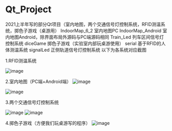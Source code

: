 # Qt_Project
2021上半年写的部分Qt项目（室内地图，两个交通信号灯控制系统，RFID测温系统，掷色子游戏（桌游用）
IndoorMap_6_2 室内地图PC
IndoorMap_Android 室内地图Android，除界面布局外源码与PC端源码相同
Train_Led 列车区间信号灯控制系统
diceGame 掷色子游戏（实验室内部玩桌游使用）
serial 基于RFID的人体测温系统
signalLed 正侧轨道信号灯控制系统
以下为各系统对应截图

1.RFID测温系统

![image](https://user-images.githubusercontent.com/25077936/124711437-a84d6200-df30-11eb-9f7a-dc00667c1381.png)

2.室内地图（PC端+Android端）
![image](https://user-images.githubusercontent.com/25077936/124712977-85bc4880-df32-11eb-8132-0e99ff71ea65.png)

![image](https://user-images.githubusercontent.com/25077936/124713481-31659880-df33-11eb-896c-207660aff0c0.png)

3.两个交通信号灯控制系统

![image](https://user-images.githubusercontent.com/25077936/124713534-40e4e180-df33-11eb-873a-6628b795f7bb.png)
![image](https://user-images.githubusercontent.com/25077936/124714569-80f89400-df34-11eb-9aa8-2458da7fc0ca.png)



4.掷色子游戏（方便我们玩桌游写的程序）
![image](https://user-images.githubusercontent.com/25077936/124713720-7a1d5180-df33-11eb-8207-6f9939115275.png)
